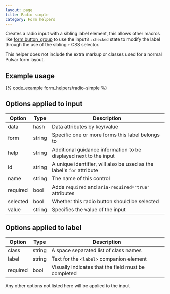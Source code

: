 ```yaml
---
layout: page
title: Radio simple
category: Form helpers
---
```


Creates a radio input with a sibling label element, this allows other macros
like [form.button_group](form-button_group.md) to use the input’s `:checked` state to modify the
label through the use of the sibling `+` CSS selector.

This helper does not include the extra markup or classes used for a normal Pulsar form layout.

## Example usage

{% code_example form_helpers/radio-simple %}

## Options applied to input

Option          | Type   | Description
--------------- | ------ | -----------------------------------------------------
data            | hash   | Data attributes by key/value
form            | string | Specific one or more forms this label belongs to
help            | string | Additional guidance information to be displayed next to the input
id              | string | A unique identifier, will also be used as the label's `for` attribute
name            | string | The name of this control
required        | bool   | Adds `required` and `aria-required="true"` attributes
selected        | bool   | Whether this radio button should be selected
value           | string | Specifies the value of the input

## Options applied to label

Option          | Type   | Description
--------------- | ------ | -----------------------------------------------------
class           | string | A space separated list of class names
label           | string | Text for the `<label>` companion element
required        | bool   | Visually indicates that the field must be completed

Any other options not listed here will be applied to the input
